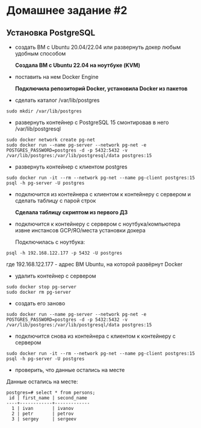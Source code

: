 # Домашнее задание #2

## Установка PostgreSQL


- создать ВМ с Ubuntu 20.04/22.04 или развернуть докер любым удобным способом

    **Создала ВМ c Ubuntu 22.04 на ноутбуке (KVM)**
- поставить на нем Docker Engine

    **Подключила репозиторий Docker, установила Docker из пакетов**
- сделать каталог /var/lib/postgres

```
sudo mkdir /var/lib/postgres
```

- развернуть контейнер с PostgreSQL 15 смонтировав в него /var/lib/postgresql
```
sudo docker network create pg-net
sudo docker run --name pg-server --network pg-net -e POSTGRES_PASSWORD=postgres -d -p 5432:5432 -v /var/lib/postgres:/var/lib/postgresql/data postgres:15
```
- развернуть контейнер с клиентом postgres
```
sudo docker run -it --rm --network pg-net --name pg-client postgres:15 psql -h pg-server -U postgres
```
- подключится из контейнера с клиентом к контейнеру с сервером и сделать
таблицу с парой строк

    **Сделала таблицу скриптом из первого ДЗ**

- подключится к контейнеру с сервером с ноутбука/компьютера извне инстансов GCP/ЯО/места установки докера

    Подключилась с ноутбука: 
```
psql -h 192.168.122.177 -p 5432 -U postgres
```
где 192.168.122.177 - адрес ВМ Ubuntu, на которой развёрнут Docker

- удалить контейнер с сервером
```
sudo docker stop pg-server
sudo docker rm pg-server
```
- создать его заново
```
sudo docker run --name pg-server --network pg-net -e POSTGRES_PASSWORD=postgres -d -p 5432:5432 -v /var/lib/postgres:/var/lib/postgresql/data postgres:15
```
- подключится снова из контейнера с клиентом к контейнеру с сервером
```
sudo docker run -it --rm --network pg-net --name pg-client postgres:15 psql -h pg-server -U postgres
```
- проверить, что данные остались на месте

Данные остались на месте:
```
postgres=# select * from persons;
 id | first_name | second_name 
----+------------+-------------
  1 | ivan       | ivanov
  2 | petr       | petrov
  3 | sergey     | sergeev

```
